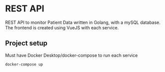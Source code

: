 # REST API

REST API to monitor Patient Data written in Golang, with a mySQL database. The frontend is created using VueJS with each service.
## Project setup
Must have Docker Desktop/docker-compose to run each service
```
docker-compose up
```

